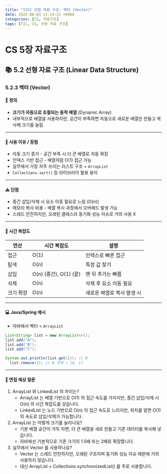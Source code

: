 ```yaml
---
title: "[CS] 선형 자료 구조: 백터 (Vector)"
date: 2025-06-03 11:14:21 +0900
categories: [CS, 자료구조]
tags: [TIL, CS, 선형 자료 구조]
---
```

# CS 5장 자료구조
## 📚 5.2 선형 자료 구조 (Linear Data Structure)

### 5.2.3 백터 (Vector)

#### 📘 정의
- **크기가 자동으로 조절되는 동적 배열** (Dynamic Array)
- 내부적으로 배열을 사용하지만, 공간이 부족하면 자동으로 새로운 배열은 만들고 복사해 크기를 늘림

---

#### 🎯 사용 이유 / 장점
- 자동 크기 증가 - 공간 부족 시 더 큰 배열로 자동 확장
- 인덱스 기반 접근 - 배열처럼 O(1) 접근 가능
- 실무에서 가장 자주 쓰이는 리스트 구조 = `ArrayList`
- `Collections.sort()` 등 라이브러이 활용 용이

---

#### ⚠️ 단점
- 중간 삽입/삭제 시 요소 이동 필요로 느림 (O(n))
- 메모리 복사 비용 - 배열 복사 과정에서 오버헤드 발생 가능
- 스레드 안전하지만, 오래된 클래스라 동기화 성능 이슈로 거의 사용 X

---

#### 🏢 시간 복잡도

| 연산    | 시간 복잡도              | 설명              |
|-------|---------------------|-----------------|
| 접근    | O(1)                | 인덱스로 빠른 접근      |
| 탐색    | O(n)                | 특정 값 찾기         |
| 삽입    | O(n) (중간), O(1) (끝) | 맨 뒤 추가는 빠름      |
| 삭제    | O(n)                | 삭제 후 요소 이동 필요   |
| 크기 확장 | O(n)                | 새로운 배열로 복사 발생 시 |


---

#### 💻 Java/Spring 예시
- 자바에서 벡터 = `ArrayList`

```java
List<String> list = new ArrayList<>();
list.add("A");
list.add("B");
list.add("C");

System.out.println(list.get(1)); // B
  list.remove(1); // B 삭제 → [A, C]

```

---

#### 🎤 면접 예상 질문
1. ArrayList 와 LinkedList 의 차이는?
   - ArrayList 는 배열 기반으로 O(1) 의 접근 속도를 가지지만, 중간 삽입/삭제 시 O(n) 의 시간 복잡도를 갖습니다.
   - LinkedList 는 노드 기반으로 O(n) 의 접근 속도로 느리지만, 위치를 알면 O(1) 의 속도로 삽입/삭제가 가능합니다.
2. ArrayList 는 어떻게 크기를 늘리나요?
   - 기본 배열 공간이 가득 차면, 더 큰 배열을 새로 만들고 기존 데이터를 복사해 넣습니다.
   - 자바에선 기본적으로 기존 크기의 1.5배 또는 2배로 확장합니다.
3. 실무에서 Vector 를 사용하나요?
   - Vector 는 스레드 안전하지만, 오래된 구조이며 동기화 성능 이슈 때문에 거의 사용하지 않습니다.
   - 대신 ArrayList + Collections.synchronizedList() 를 주로 사용합니다.
